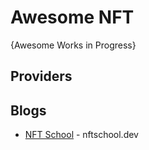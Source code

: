# Awesome NFT
{Awesome Works in Progress}

## Providers

## Blogs
* [NFT School](https://nftschool.dev/) - nftschool.dev
